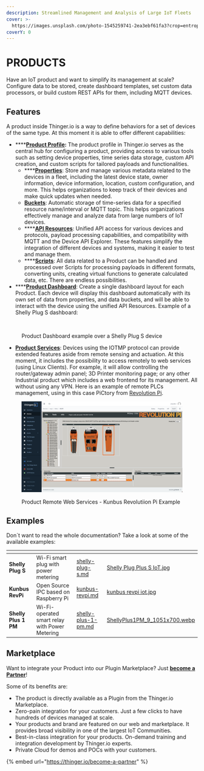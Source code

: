 ```yaml
---
description: Streamlined Management and Analysis of Large IoT Fleets
cover: >-
  https://images.unsplash.com/photo-1545259741-2ea3ebf61fa3?crop=entropy&cs=tinysrgb&fm=jpg&ixid=MnwxOTcwMjR8MHwxfHNlYXJjaHw1fHxpb3R8ZW58MHx8fHwxNjc1ODY3Nzky&ixlib=rb-4.0.3&q=80
coverY: 0
---
```


# PRODUCTS

Have an IoT product and want to simplify its management at scale? Configure data to be stored, create dashboard templates, set custom data processors, or build custom REST APIs for them, including MQTT devices.

## Features

A product inside Thinger.io is a way to define behaviors for a set of devices of the same type. At this moment it is able to offer different capabilities:

* ****[**Product Profile**](product-profile/)**:** The product profile in Thinger.io serves as the central hub for configuring a product, providing access to various tools such as setting device properties, time series data storage, custom API creation, and custom scripts for tailored payloads and functionalities.
  * ****[**Properties**](properties.md): Store and manage various metadata related to the devices in a fleet, including the latest device state, owner information, device information, location, custom configuration, and more. This helps organizations to keep track of their devices and make quick updates when needed.
  * [**Buckets**](product-profile/buckets.md): Automatic storage of time-series data for a specified resource name/interval or MQTT topic. This helps organizations effectively manage and analyze data from large numbers of IoT devices.
  * ****[**API Resources**](product-profile/api-resources.md): Unified API access for various devices and protocols, payload processing capabilities, and compatibility with MQTT and the Device API Explorer. These features simplify the integration of different devices and systems, making it easier to test and manage them.
  * ****[**Scripts**](product-profile/scripts.md): All data related to a Product can be handled and processed over Scripts for processing payloads in different formats, converting units, creating virtual functions to generate calculated data, etc. There are endless possibilities.
* ****[**Product Dashboard**](product-dashboard.md): Create a single dashboard layout for each Product. Each device will display this dashboard automatically with its own set of data from properties, and data buckets, and will be able to interact with the device using the unified API Resources. Example of a Shelly Plug S dashboard:

<figure><img src="../.gitbook/assets/image (112).png" alt=""><figcaption><p>Product Dashboard example over a Shelly Plug S device</p></figcaption></figure>

* [**Product Services**](product-dashboard.md): Devices using the IOTMP protocol can provide extended features aside from remote sensing and actuation. At this moment, it includes the possibility to access remotely to web services (using Linux Clients). For example, it will allow controlling the router/gateway admin panel; 3D Printer monitoring page; or any other Industrial product which includes a web frontend for its management. All without using any VPN. Here is an example of remote PLCs management, using in this case PiCtory from [Revolution Pi](https://revolutionpi.com/).

<figure><img src="../.gitbook/assets/image (288).png" alt=""><figcaption><p>Product Remote Web Services - Kunbus Revolutiion Pi Example</p></figcaption></figure>

## Examples

Don´t want to read the whole documentation? Take a look at some of the available examples:

<table data-view="cards"><thead><tr><th></th><th></th><th data-hidden data-card-target data-type="content-ref"></th><th data-hidden data-card-cover data-type="files"></th></tr></thead><tbody><tr><td><strong>Shelly Plug S</strong></td><td>Wi-Fi smart plug with power metering</td><td><a href="examples/shelly-plug-s.md">shelly-plug-s.md</a></td><td><a href="../.gitbook/assets/Shelly Plug Plus S IoT.jpg">Shelly Plug Plus S IoT.jpg</a></td></tr><tr><td><strong>Kunbus RevPi</strong></td><td>Open Source IPC based on Raspberry Pi</td><td><a href="examples/kunbus-revpi.md">kunbus-revpi.md</a></td><td><a href="../.gitbook/assets/kunbus revpi iot.jpg">kunbus revpi iot.jpg</a></td></tr><tr><td><strong>Shelly Plus 1 PM</strong></td><td>Wi-Fi-operated smart relay with Power Metering</td><td><a href="examples/shelly-plus-1-pm.md">shelly-plus-1-pm.md</a></td><td><a href="../.gitbook/assets/ShellyPlus1PM_9_1051x700.webp">ShellyPlus1PM_9_1051x700.webp</a></td></tr></tbody></table>

## Marketplace

Want to integrate your Product into our Plugin Marketplace? Just [**become a Partner**](https://thinger.io/become-a-partner)!

Some of its benefits are:

* The product is directly available as a Plugin from the Thinger.io Marketplace.&#x20;
* Zero-pain integration for your customers. Just a few clicks to have hundreds of devices managed at scale.
* Your products and brand are featured on our web and marketplace. It provides broad visibility in one of the largest IoT Communities.
* Best-in-class integration for your products. On-demand training and integration development by Thinger.io experts.
* Private Cloud for demos and POCs with your customers.

{% embed url="https://thinger.io/become-a-partner" %}
